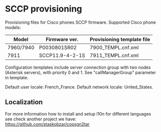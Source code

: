 SCCP provisioning 
=========

Provisioning files for Cisco phones SCCP firmware.
Supported Cisco phone models:

Model        | Firmware ver. | Provisioning template file
------------ | ------------- | ------------- 
7960/7940    | P0030801SR02  | 7900_TEMPL.cnf.xml
7911         | SCCP11.9-4-2-1S | 7911_TEMPL.cnf.xml


Configuration templates include server connection group with two nodes
(Asterisk servers), with priority 0 and 1. See "callManagerGroup" parameter in
template.

Default user locale: French_France.
Default network locale: United_States.

## Localization

For more information how to install and setup l10n for different languages see check another project we have:
https://github.com/staskobzar/copsgn2tar

